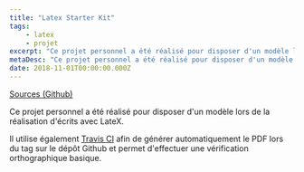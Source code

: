 ```yaml
---
title: "Latex Starter Kit"
tags:
    - latex
    - projet
excerpt: "Ce projet personnel a été réalisé pour disposer d'un modèle lors de la réalisation d'écrits avec LateX."
metaDesc: "Ce projet personnel a été réalisé pour disposer d'un modèle lors de la réalisation d'écrits avec LateX."
date: 2018-11-01T00:00:00.000Z
---
```


[Sources (Github)](https://github.com/sylvainmetayer/LaTeX-starterkit)

Ce projet personnel a été réalisé pour disposer d'un modèle lors de la réalisation d'écrits avec LateX.

Il utilise également [Travis CI](https://travis-ci.org/) afin de générer automatiquement le PDF lors du tag sur le dépôt Github et permet d'effectuer une vérification orthographique basique.
